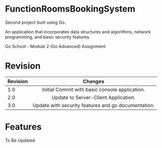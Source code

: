 # FunctionRoomsBookingSystem
Second project built using Go. 

An application that incorporates data structures and algorithms, network programming, and basic security features.

Go School - Module 2 (Go Advanced) Assignment

# Revision

|  Revision  |                        Changes                          |
| ---------- | :-----------------------------------------------------: |
|    1.0     |    Initial Commit with basic console application.       |
|    2.0     |    Update to Server-Client Application.                 |
|    3.0     |    Update with security features and go documentation.  |

# Features

To Be Updated
